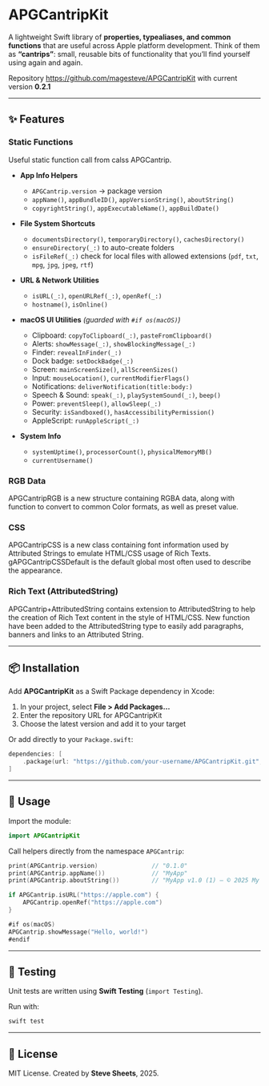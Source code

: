 # APGCantripKit

A lightweight Swift library of **properties, typealiases, and common functions** that are useful across Apple platform development.
Think of them as **“cantrips”**: small, reusable bits of functionality that you’ll find yourself using again and again.

Repository https://github.com/magesteve/APGCantripKit with current version **0.2.1**

---

## ✨ Features

### Static Functions

Useful static function call from calss APGCantrip.

- **App Info Helpers**
  - `APGCantrip.version` → package version
  - `appName()`, `appBundleID()`, `appVersionString()`, `aboutString()`
  - `copyrightString()`, `appExecutableName()`, `appBuildDate()`

- **File System Shortcuts**
  - `documentsDirectory()`, `temporaryDirectory()`, `cachesDirectory()`
  - `ensureDirectory(_:)` to auto-create folders
  - `isFileRef(_:)` check for local files with allowed extensions (`pdf`, `txt`, `mpg`, `jpg`, `jpeg`, `rtf`)

- **URL & Network Utilities**
  - `isURL(_:)`, `openURLRef(_:)`, `openRef(_:)`
  - `hostname()`, `isOnline()`

- **macOS UI Utilities** *(guarded with `#if os(macOS)`)*
  - Clipboard: `copyToClipboard(_:)`, `pasteFromClipboard()`
  - Alerts: `showMessage(_:)`, `showBlockingMessage(_:)`
  - Finder: `revealInFinder(_:)`
  - Dock badge: `setDockBadge(_:)`
  - Screen: `mainScreenSize()`, `allScreenSizes()`
  - Input: `mouseLocation()`, `currentModifierFlags()`
  - Notifications: `deliverNotification(title:body:)`
  - Speech & Sound: `speak(_:)`, `playSystemSound(_:)`, `beep()`
  - Power: `preventSleep()`, `allowSleep(_:)`
  - Security: `isSandboxed()`, `hasAccessibilityPermission()`
  - AppleScript: `runAppleScript(_:)`

- **System Info**
  - `systemUptime()`, `processorCount()`, `physicalMemoryMB()`
  - `currentUsername()`
  
### RGB Data

APGCantripRGB is a new structure containing RGBA data, along with function to convert to common Color formats, as well as preset value.

### CSS

APGCantripCSS is a new class containing font information used by Attributed Strings to emulate HTML/CSS usage of Rich Texts.  gAPGCantripCSSDefault is the default global most often used to describe the appearance.

### Rich Text (AttributedString)

APGCantrip+AttributedString contains extension to AttributedString to help the creation of Rich Text content in the style of HTML/CSS.  New function have been added to the AttributedString type to easily add paragraphs, banners and links to an Attributed String.

---

## 📦 Installation

Add **APGCantripKit** as a Swift Package dependency in Xcode:

1. In your project, select **File > Add Packages…**
2. Enter the repository URL for APGCantripKit
3. Choose the latest version and add it to your target

Or add directly to your `Package.swift`:

```swift
dependencies: [
    .package(url: "https://github.com/your-username/APGCantripKit.git", from: "0.1.0")
]
```

---

## 🚀 Usage

Import the module:

```swift
import APGCantripKit
```

Call helpers directly from the namespace `APGCantrip`:

```swift
print(APGCantrip.version)               // "0.1.0"
print(APGCantrip.appName())             // "MyApp"
print(APGCantrip.aboutString())         // "MyApp v1.0 (1) — © 2025 My Company"

if APGCantrip.isURL("https://apple.com") {
    APGCantrip.openRef("https://apple.com")
}

#if os(macOS)
APGCantrip.showMessage("Hello, world!")
#endif
```

---

## 🧪 Testing

Unit tests are written using **Swift Testing** (`import Testing`).

Run with:

```bash
swift test
```

---

## 📄 License

MIT License.
Created by **Steve Sheets**, 2025.
